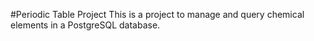 #Periodic Table Project
This is a project to manage and query chemical elements in a PostgreSQL database.
